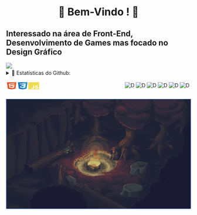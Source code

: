 <h1 align="center">🌃 Bem-Vindo ! 💙</h1>
<div><h2 align="left">Interessado na área de Front-End, Desenvolvimento de Games
     mas focado no Design Gráfico</h2></div>
       <div>
    <!--<a href = "mailto:#@gmail.com"><img src="https://img.shields.io/badge/-Gmail-blue?style=for-the-badge&logo=gmail&logoColor=white" target="_blank"></a>-->
    <!--<a href="https://www.linkedin.com/in/#" target="_blank"><img src="https://img.shields.io/badge/-LinkedIn-blue?style=for-the-badge&logo=linkedin&logoColor=white" target="_blank"></a>-->
    <a href="https://www.behance.net/danielsatiro" target="_blank"><img src="https://img.shields.io/badge/-Behance-blue?style=for-the-badge&logo=behance&logoColor=white" target="_blank"></a>
     <!--<a href="https://www.artstation.com/" target="_blank"><img src="https://img.shields.io/badge/artstation-blue?style=for-the-badge&logo=artstation&logoColor=white" target="_blank"></a>-->
    </div>
    <details>
     <summary>📘 Estatísticas do Github:</summary>
<div align="center"><a href="https://github.com/DSSfish">
  <img height="auto" width="32%" src="https://github-readme-stats.vercel.app/api?username=DSSfish&show_icons=true&theme=transparent"/>
</a>
<a href="https://github.com/DSSfish">
  <img height="auto" width="28.3%" src="https://github-readme-stats.vercel.app/api/top-langs/?username=DSSfish&show_icons=true&theme=transparent"/>
</a>
<a href="https://github.com/DSSfish">
     <img height="auto" width="33.5%"src="https://github-readme-streak-stats.herokuapp.com/?user=DSSfish&show_icons=true&theme=transparent" /></div>
     </details>
<div><br>
    <img align="left" alt="DSS-HTML" height="20" width="30" src="https://raw.githubusercontent.com/devicons/devicon/master/icons/html5/html5-original.svg">
    <img align="left" alt="DSS-CSS" height="20" width="30" src="https://raw.githubusercontent.com/devicons/devicon/master/icons/css3/css3-original.svg">
    <img align="left" alt="DSS-Js" height="20" width="30" src="https://raw.githubusercontent.com/devicons/devicon/master/icons/javascript/javascript-plain.svg">
    <img align="right" alt="DSS-PS" height="20" width="30" src="https://cdn.jsdelivr.net/gh/devicons/devicon/icons/photoshop/photoshop-plain.svg">
    <img align="right" alt="DSS-AI" height="20" width="30" src="https://cdn.jsdelivr.net/gh/devicons/devicon/icons/illustrator/illustrator-plain.svg">
    <img align="right" alt="DSS-Pr" height="20" width="30" src="https://cdn.jsdelivr.net/gh/devicons/devicon/icons/premierepro/premierepro-original.svg">
    <img align="right" alt="DSS-AE" height="20" width="30" src="https://cdn.jsdelivr.net/gh/devicons/devicon/icons/aftereffects/aftereffects-original.svg">
    <img align="right" alt="DSS-Gimp" height="20" width="30" src="https://cdn.jsdelivr.net/gh/devicons/devicon/icons/gimp/gimp-original.svg">
    <img align="right" alt="DSS-Ink" height="20" width="30" src="https://cdn.jsdelivr.net/gh/devicons/devicon/icons/inkscape/inkscape-original.svg">
  </div>
  
  ##
  
 <div align="center"><br>
 <a href="https://www.behance.net/gallery/43911835/Lonely-fire" target="_blank"><img height="300px" alt="gif" src="campfire2.gif" target="_blank"></a>
</div>
